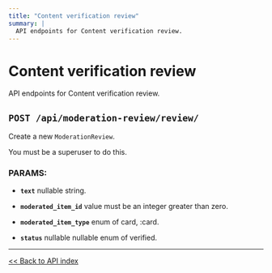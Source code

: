 ```yaml
---
title: "Content verification review"
summary: |
  API endpoints for Content verification review.
---
```


# Content verification review

API endpoints for Content verification review.

## `POST /api/moderation-review/review/`

Create a new `ModerationReview`.

You must be a superuser to do this.

### PARAMS:

-  **`text`** nullable string.

-  **`moderated_item_id`** value must be an integer greater than zero.

-  **`moderated_item_type`** enum of card, :card.

-  **`status`** nullable nullable enum of verified.

---

[<< Back to API index](../../api-documentation.md)